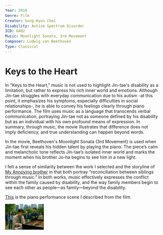 ```yaml
---
Year: 2018
Genre: Film
Creator: Sung-Hyun Choi
Disability: Autism Spectrum Disorder
ICD: 6A02
Music: Moonlight Sonata, 3rd Movement
Composer: Ludwig van Beethoven
Type: Classical
---
```

# Keys to the Heart

In "Keys to the Heart," music is not used to highlight Jin-tae's disability as a limitation, but rather to express his rich inner world and emotions. Although Jin-tae struggles with everyday communication due to his autism -at this point, it emphasizes his symptoms, especially difficulties in social relationships-, he is able to convey his feelings clearly through piano performance. The film uses music as a language that transcends verbal communication, portraying Jin-tae not as someone defined by his disability but as an individual with his own profound means of expression. In summary, through music, the movie illustrates that difference does not imply deficiency, and true understanding can happen beyond words.

In the movie, Beethoven's Moonlight Sonata (3rd Movement) is used when Jin-tae first reveals his hidden talent by playing the piano. The piece’s calm and melancholic tone reflects Jin-tae’s isolated inner world and marks the moment when his brother Jo-ha begins to see him in a new light.


I felt a sense of similarity between the work I selected and the storyline of [My Annoying brother](kim_yesung.md) in that both portray “reconciliation between siblings through music.” In both works, music effectively expresses the conflict within the family caused by disability, and the way family members begin to see each other as people—as family—beyond the disability.

[This](https://www.youtube.com/watch?v=uNRvJujw7ws) is the piano performance scene I described from the film.

<img src="./moon_sehyun_img.png" alt="description" style="width:25%;" />
